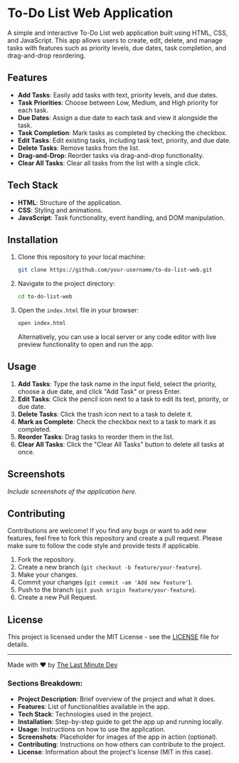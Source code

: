 # To-Do List Web Application

A simple and interactive To-Do List web application built using HTML, CSS, and JavaScript. This app allows users to create, edit, delete, and manage tasks with features such as priority levels, due dates, task completion, and drag-and-drop reordering.

## Features

- **Add Tasks**: Easily add tasks with text, priority levels, and due dates.
- **Task Priorities**: Choose between Low, Medium, and High priority for each task.
- **Due Dates**: Assign a due date to each task and view it alongside the task.
- **Task Completion**: Mark tasks as completed by checking the checkbox.
- **Edit Tasks**: Edit existing tasks, including task text, priority, and due date.
- **Delete Tasks**: Remove tasks from the list.
- **Drag-and-Drop**: Reorder tasks via drag-and-drop functionality.
- **Clear All Tasks**: Clear all tasks from the list with a single click.

## Tech Stack

- **HTML**: Structure of the application.
- **CSS**: Styling and animations.
- **JavaScript**: Task functionality, event handling, and DOM manipulation.

## Installation

1. Clone this repository to your local machine:
   ```bash
   git clone https://github.com/your-username/to-do-list-web.git
   ```

2. Navigate to the project directory:
   ```bash
   cd to-do-list-web
   ```

3. Open the `index.html` file in your browser:
   ```bash
   open index.html
   ```

   Alternatively, you can use a local server or any code editor with live preview functionality to open and run the app.

## Usage

1. **Add Tasks**: Type the task name in the input field, select the priority, choose a due date, and click "Add Task" or press Enter.
2. **Edit Tasks**: Click the pencil icon next to a task to edit its text, priority, or due date.
3. **Delete Tasks**: Click the trash icon next to a task to delete it.
4. **Mark as Complete**: Check the checkbox next to a task to mark it as completed.
5. **Reorder Tasks**: Drag tasks to reorder them in the list.
6. **Clear All Tasks**: Click the "Clear All Tasks" button to delete all tasks at once.

## Screenshots

*Include screenshots of the application here.*

## Contributing

Contributions are welcome! If you find any bugs or want to add new features, feel free to fork this repository and create a pull request. Please make sure to follow the code style and provide tests if applicable.

1. Fork the repository.
2. Create a new branch (`git checkout -b feature/your-feature`).
3. Make your changes.
4. Commit your changes (`git commit -am 'Add new feature'`).
5. Push to the branch (`git push origin feature/your-feature`).
6. Create a new Pull Request.

## License

This project is licensed under the MIT License - see the [LICENSE](LICENSE) file for details.

---

Made with ❤️ by [The Last Minute Dev](https://github.com/thelastminutedev)

### Sections Breakdown:
- **Project Description**: Brief overview of the project and what it does.
- **Features**: List of functionalities available in the app.
- **Tech Stack**: Technologies used in the project.
- **Installation**: Step-by-step guide to get the app up and running locally.
- **Usage**: Instructions on how to use the application.
- **Screenshots**: Placeholder for images of the app in action (optional).
- **Contributing**: Instructions on how others can contribute to the project.
- **License**: Information about the project's license (MIT in this case).